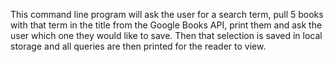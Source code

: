 This command line program will ask the user for a search term, pull 5 books with that term in the title from the Google Books API, print them and ask the user which one they would like to save. Then that selection is saved in local storage and all queries are then printed for the reader to view.
